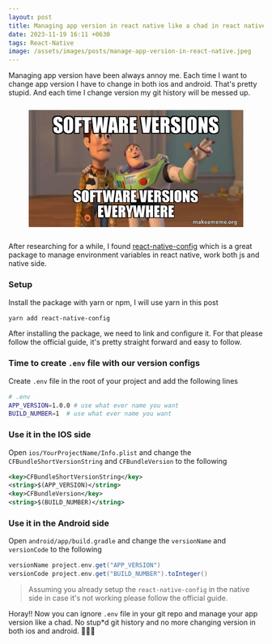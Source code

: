 ```yaml
---
layout: post
title: Managing app version in react native like a chad in react native
date: 2023-11-19 16:11 +0630
tags: React-Native
image: /assets/images/posts/manage-app-version-in-react-native.jpeg
---
```


Managing app version have been always annoy me. Each time I want to change app version I have to change in both ios and android.
That's pretty stupid. And each time I change version my git history will be messed up.

<figure>
    <img style="margin: 12px 0;" src="/assets/images/posts/manage-app-version-in-react-native.jpeg" alt="Manage app version in react native">
</figure>

After researching for a while, I found [react-native-config](https://www.npmjs.com/package/react-native-config)
which is a great package to manage environment variables in react native, work both js and native side.

### Setup

Install the package with yarn or npm, I will use yarn in this post

```bash
yarn add react-native-config
```

After installing the package, we need to link and configure it. For that please follow the official guide, it's pretty straight forward and easy to follow.

### Time to create `.env` file with our version configs

Create `.env` file in the root of your project and add the following lines

```bash
# .env
APP_VERSION=1.0.0 # use what ever name you want
BUILD_NUMBER=1  # use what ever name you want
```

### Use it in the IOS side

Open `ios/YourProjectName/Info.plist` and change the `CFBundleShortVersionString` and `CFBundleVersion` to the following

```xml
<key>CFBundleShortVersionString</key>
<string>$(APP_VERSION)</string>
<key>CFBundleVersion</key>
<string>$(BUILD_NUMBER)</string>
```


### Use it in the Android side

Open `android/app/build.gradle` and change the `versionName` and `versionCode` to the following

```gradle
versionName project.env.get("APP_VERSION")
versionCode project.env.get("BUILD_NUMBER").toInteger()
```


> Assuming you already setup the `react-native-config` in the native side in case it's not working
please follow the official guide.

Horay!! Now you can ignore `.env` file in your git repo and manage your app version like a chad.
No stup*d git history and no more changing version in both ios and android. 🎉🎉🎉
